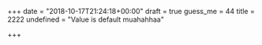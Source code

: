 +++
date = "2018-10-17T21:24:18+00:00"
draft = true
guess_me = 44
title = 2222
undefined = "Value is default muahahhaa"

+++
